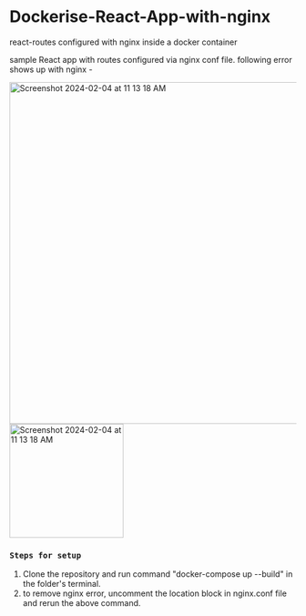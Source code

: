 # Dockerise-React-App-with-nginx
react-routes configured with nginx inside a docker container

sample React app with routes configured via nginx conf file. following error shows up with nginx -

<img width="600" alt="Screenshot 2024-02-04 at 11 13 18 AM" src="https://github.com/ksukhleen/Dockerise-React-App-with-nginx/assets/35762394/0e5ab7a3-3a06-4ec6-a68e-13c03b905d0c">

<img width="200" height="200" alt="Screenshot 2024-02-04 at 11 13 18 AM" src="https://github.com/ksukhleen/Dockerise-React-App-with-nginx/assets/35762394/2bfd8836-6912-48c1-835b-70265910844d">


### `Steps for setup`

1. Clone the repository and run command "docker-compose up --build" in the folder's terminal.
2. to remove nginx error, uncomment the location block in nginx.conf file and rerun the above command.

